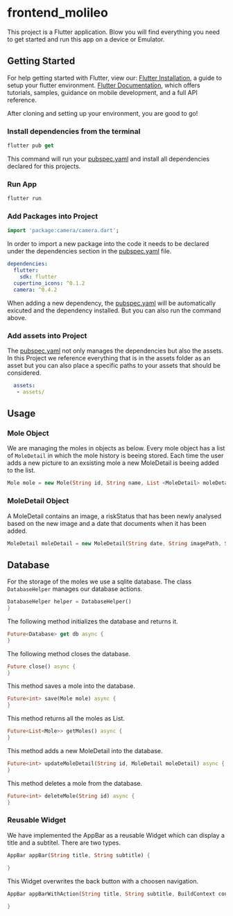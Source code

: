 # frontend_molileo

This project is a Flutter application. Blow you will find everything you need to get started and run this app on a device or Emulator.

## Getting Started 

For help getting started with Flutter, view our:
[Flutter Installation](https://flutter.dev/docs/get-started/install), a guide to setup your flutter environment.
[Flutter Documentation](https://flutter.dev/docs), which offers tutorials, samples, guidance on mobile development, and a full API reference.

After cloning and setting up your environment, you are good to go!

 ### Install dependencies from the terminal

 ```dart 
flutter pub get
```
This command will run your [pubspec.yaml](https://flutter.io/platform-plugins/) and install all dependencies declared for this projects.

### Run App

```dart 
flutter run
``` 
### Add Packages into Project
```dart
import 'package:camera/camera.dart';
```
In order to import  a new package into the code it needs to be declared under the dependencies section in the [pubspec.yaml](https://flutter.io/platform-plugins/) file.
```yaml
dependencies:
  flutter:
    sdk: flutter
  cupertino_icons: ^0.1.2
  camera: ^0.4.2
```
When adding a new dependency, the [pubspec.yaml](https://flutter.io/platform-plugins/) will be automatically exicuted and the dependency installed. But you can also run the command above.


### Add assets into Project
The [pubspec.yaml](https://flutter.io/platform-plugins/) not only manages the dependencies but also the assets.
In this Project we reference everything that is in the assets folder as an asset but you can also place a specific paths to your assets that should be considered. 
```yaml
  assets:
   - assets/
```

## Usage

### Mole Object

We are managing the moles in objects as below. Every mole object has a list of `MoleDetail` in which
the mole history is beeing stored. Each time the user adds a new picture to an exsisting mole a new MoleDetail is beeing added to the list.
```dart
Mole mole = new Mole(String id, String name, List <MoleDetail> moleDetails, String moleLocation);
```

### MoleDetail Object
A MoleDetail contains an image, a riskStatus that has been newly analysed based on the new image and a date that documents when it has been added.

```dart
MoleDetail moleDetail = new MoleDetail(String date, String imagePath, String riskStatus);
```

## Database
 For the storage of the moles we use a sqlite database. The class `DatabaseHelper` manages our database actions.
 ```dart
 DatabaseHelper helper = DatabaseHelper()
 }
 ```

The following method initializes the database and returns it.
 ```dart
Future<Database> get db async {
 }
 ```
The following method closes the database.
 ```dart
 Future close() async {
 }
 ```
This method saves a mole into the database.
  ```dart
 Future<int> save(Mole mole) async {
 }
 ```
This method returns all the moles as List.
  ```dart
 Future<List<Mole>> getMoles() async {
 }
 ```
This method adds a new MoleDetail into the database.
  ```dart
 Future<int> updateMoleDetail(String id, MoleDetail moleDetail) async {
 }
 ```
This method deletes a mole from the database.
  ```dart
 Future<int> deleteMole(String id) async {
 }
 ```

### Reusable Widget
We have implemented the AppBar as a reusable Widget which can display a title and a subtitel. There are two types.

```dart
AppBar appBar(String title, String subtitle) {

}
```
This Widget overwrites the back button with a choosen navigation.
```dart
AppBar appBarWithAction(String title, String subtitle, BuildContext context, String navigateTo) {
  
}
```



<!-- - [Lab: Write your first Flutter app](https://flutter.dev/docs/get-started/codelab)
- [Cookbook: Useful Flutter samples](https://flutter.dev/docs/cookbook)

For help getting started with Flutter, view our
[online documentation](https://flutter.dev/docs), which offers tutorials,
samples, guidance on mobile development, and a full API reference.

Please check the example for full usage.

## Note
- Works only on Android
- Tested only on image classification

## Contributing
I am new to Flutter and I haven't worked on iOS yet.
So if you are an iOS developer, i'd be glad to receive some contribution.
Just send a PR or open up an issue! -->
